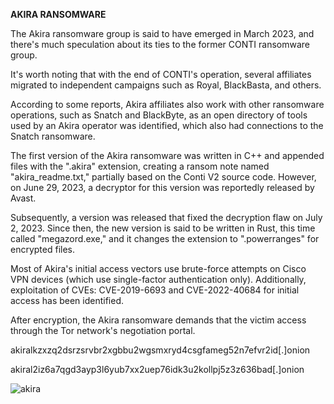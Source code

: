 **AKIRA RANSOMWARE**

The Akira ransomware group is said to have emerged in March 2023, and there's much speculation about its ties to the former CONTI ransomware group.

It's worth noting that with the end of CONTI's operation, several affiliates migrated to independent campaigns such as Royal, BlackBasta, and others.

According to some reports, Akira affiliates also work with other ransomware operations, such as Snatch and BlackByte, as an open directory of tools used by an Akira operator was identified, which also had connections to the Snatch ransomware.

The first version of the Akira ransomware was written in C++ and appended files with the ".akira" extension, creating a ransom note named "akira_readme.txt," partially based on the Conti V2 source code. However, on June 29, 2023, a decryptor for this version was reportedly released by Avast.

Subsequently, a version was released that fixed the decryption flaw on July 2, 2023. Since then, the new version is said to be written in Rust, this time called "megazord.exe," and it changes the extension to ".powerranges" for encrypted files.

Most of Akira's initial access vectors use brute-force attempts on Cisco VPN devices (which use single-factor authentication only). Additionally, exploitation of CVEs: CVE-2019-6693 and CVE-2022-40684 for initial access has been identified.

After encryption, the Akira ransomware demands that the victim access through the Tor network's negotiation portal.

akiralkzxzq2dsrzsrvbr2xgbbu2wgsmxryd4csgfameg52n7efvr2id[.]onion

akiral2iz6a7qgd3ayp3l6yub7xx2uep76idk3u2kollpj5z3z636bad[.]onion


![akira](https://github.com/crocodyli/Ransomwares-TTP/assets/113185400/e86fd08d-620a-4a90-975e-9280a76371c8)
